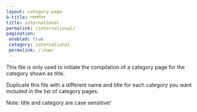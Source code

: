 ```yaml
---
layout: category-page
b-title: আন্তর্জাতিক
title: international
permalink: /international/
pagination:
 enabled: true
 category: international
 permalink: /:num/
---
```


This file is only used to initiate the compilation of a category page for the category shown as title.

Duplicate this file with a different name and title for each category you want included in the list of category pages.

Note: title and category are case sensitive!